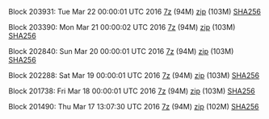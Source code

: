 Block 203931: Tue Mar 22 00:00:01 UTC 2016 [7z](https://transfer.sh/157v0d/bootstrap.dat.20160322.7z) (94M) [zip](https://transfer.sh/SYgPS/bootstrap.dat.20160322.zip) (103M) [SHA256](https://transfer.sh/bmjz9/sha256.txt)

Block 203390: Mon Mar 21 00:00:02 UTC 2016 [7z](https://transfer.sh/BurNi/bootstrap.dat.20160321.7z) (94M) [zip](https://transfer.sh/X4d3M/bootstrap.dat.20160321.zip) (103M) [SHA256](https://transfer.sh/117dz2/sha256.txt)

Block 202840: Sun Mar 20 00:00:01 UTC 2016 [7z](https://transfer.sh/zL1DD/bootstrap.dat.20160320.7z) (94M) [zip](https://transfer.sh/Sgp9G/bootstrap.dat.20160320.zip) (103M) [SHA256](https://transfer.sh/khTno/sha256.txt)

Block 202288: Sat Mar 19 00:00:01 UTC 2016 [7z](https://transfer.sh/9KmkY/bootstrap.dat.20160319.7z) (94M) [zip](https://transfer.sh/YSOTy/bootstrap.dat.20160319.zip) (103M) [SHA256](https://transfer.sh/3GVaC/sha256.txt)

Block 201738: Fri Mar 18 00:00:01 UTC 2016 [7z](https://transfer.sh/Sn7Bn/bootstrap.dat.20160318.7z) (94M) [zip](https://transfer.sh/ROgg4/bootstrap.dat.20160318.zip) (103M) [SHA256](https://transfer.sh/1G0Tn/sha256.txt)

Block 201490: Thu Mar 17 13:07:30 UTC 2016 [7z](https://transfer.sh/iWh4H/bootstrap.dat.20160317.7z) (94M) [zip](https://transfer.sh/WWtf2/bootstrap.dat.20160317.zip) (102M) [SHA256](https://transfer.sh/BpgFD/sha256.txt)
